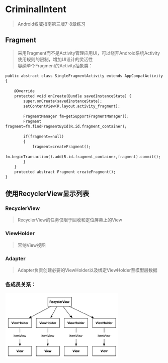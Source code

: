 ﻿# CriminalIntent          
> Android权威指南第三版7-8章练习                
## Fragment                 
> 采用Fragment而不是Activity管理应用UI，可以绕开Android系统Activity使用规则的限制，增加UI设计的灵活性             
容纳单个Fragment的Activity抽象类：                 
```
public abstract class SingleFragmentActivity extends AppCompatActivity {

    @Override
    protected void onCreate(Bundle savedInstanceState) {
        super.onCreate(savedInstanceState);
        setContentView(R.layout.activity_fragment);

        FragmentManager fm=getSupportFragmentManager();
        Fragment fragment=fm.findFragmentById(R.id.fragment_container);

        if(fragment==null)
        {
            fragment=createFragment();
            fm.beginTransaction().add(R.id.fragment_container,fragment).commit();
        }
    }
    protected abstract Fragment createFragment();
}
```
## 使用RecyclerView显示列表               
### RecyclerView        
> RecyclerView的任务仅限于回收和定位屏幕上的View         
### ViewHolder       
> 容纳View视图               
### Adapter                 
> Adapter负责创建必要的ViewHolder以及绑定ViewHolder至模型层数据    
### 各成员关系：
![](https://github.com/xiong-ang/Android-Practice/blob/master/CriminalIntent/RecyclerView.PNG)
